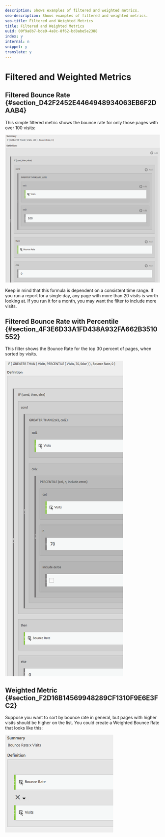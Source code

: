 ```yaml
---
description: Shows examples of filtered and weighted metrics.
seo-description: Shows examples of filtered and weighted metrics.
seo-title: Filtered and Weighted Metrics
title: Filtered and Weighted Metrics
uuid: 00f9a8b7-bde9-4a8c-8f62-bd8abe5e2388
index: y
internal: n
snippet: y
translate: y
---
```


# Filtered and Weighted Metrics


## Filtered Bounce Rate {#section_D42F2452E4464948934063EB6F2DAAB4}

This simple filtered metric shows the bounce rate for only those pages with over 100 visits: 

![](../../../assets/cm_fbr.png) 

Keep in mind that this formula is dependent on a consistent time range. If you run a report for a single day, any page with more than 20 visits is worth looking at. If you run it for a month, you may want the filter to include more visits. 

## Filtered Bounce Rate with Percentile {#section_4F3E6D33A1FD438A932FA662B3510552}

This filter shows the Bounce Rate for the top 30 percent of pages, when sorted by visits. 

![](../../../assets/cm_wbr_2.png) 

## Weighted Metric {#section_F2D16B14569948289CF1310F9E6E3FC2}

Suppose you want to sort by bounce rate in general, but pages with higher visits should be higher on the list. You could create a Weighted Bounce Rate that looks like this: 

![](../../../assets/cm_wbr.png) 
